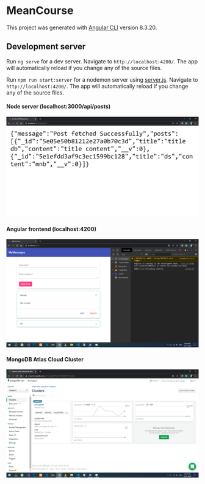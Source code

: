 # MeanCourse

This project was generated with [Angular CLI](https://github.com/angular/angular-cli) version 8.3.20.

## Development server

Run `ng serve` for a dev server. Navigate to `http://localhost:4200/`. The app will automatically reload if you change any of the source files.

Run `npm run start:server` for a nodemon server using [server.js](server.js). Navigate to `http://localhost:4200/`. The app will automatically reload if you change any of the source files.

#### Node server (localhost:3000/api/posts)
![alt](src/assets/localhost3000.jpg)

#### Angular frontend (localhost:4200)
![alt](src/assets/localhost4200.png)

#### MongoDB Atlas Cloud Cluster
![alt](src/assets/mongoDbAtlas.png)